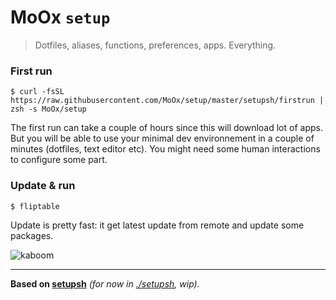 # MoOx `setup`

> Dotfiles, aliases, functions, preferences, apps. Everything.

### First run

```console
$ curl -fsSL https://raw.githubusercontent.com/MoOx/setup/master/setupsh/firstrun | zsh -s MoOx/setup
```

The first run can take a couple of hours since this will download lot of apps. But you will be able to use your minimal dev environnement in a couple of minutes (dotfiles, text editor etc).
You might need some human interactions to configure some part.

### Update & run

```console
$ fliptable
```

Update is pretty fast: it get latest update from remote and update some packages.

![kaboom](https://raw.githubusercontent.com/MoOx/setup/master/.kaboom.gif)

---

**Based on [setupsh](https://github.com/MoOx/setupsh)** _(for now in [./setupsh](setupsh),  wip)._

